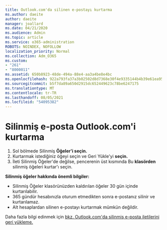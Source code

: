 ```yaml
---
title: Outlook.com'da silinen e-postayı kurtarma
ms.author: daeite
author: daeite
manager: joallard
ms.date: 04/21/2020
ms.audience: Admin
ms.topic: article
ms.service: o365-administration
ROBOTS: NOINDEX, NOFOLLOW
localization_priority: Normal
ms.collection: Adm_O365
ms.custom:
- "261"
- "8000011"
ms.assetid: 650b8923-48de-494a-88e4-aa3a4be8e4bc
ms.openlocfilehash: 922a793fa37a3b02502d8d7368e30f4e9335144b4b39e61ea956ea708cebf07f
ms.sourcegitcommit: b5f7da89a650d2915dc652449623c78be6247175
ms.translationtype: MT
ms.contentlocale: tr-TR
ms.lasthandoff: 08/05/2021
ms.locfileid: "54095382"
---
```

# <a name="recover-deleted-email-outlookcom"></a>Silinmiş e-posta Outlook.com'i kurtarma

1. Sol bölmede Silinmiş **Öğeler'i seçin.**
2. Kurtarmak istediğiniz öğeyi seçin ve Geri Yükle'yi **seçin.**
3. İleti Silinmiş Öğeler'de değilse, pencerenin üst kısmında Bu **klasörden** silinmiş öğeleri kurtar'ı seçin.

 **Silinmiş öğeler hakkında önemli bilgiler:**
  
- Silinmiş Öğeler klasörünüzden kaldırılan öğeler 30 gün içinde kurtarılabilir.
- 365 gündür hesabınızla oturum etmedikten sonra e-postanız silinir ve kurtarılamaz.
- Alt hesaplardan silinen e-postayı kurtarmak mümkün değildir.

Daha fazla bilgi edinmek için [bkz. Outlook.com'da silinmiş e-posta iletilerini geri yükleme.](https://support.office.com/article/cf06ab1b-ae0b-418c-a4d9-4e895f83ed50?wt.mc_id=Office_Outlook_com_Alchemy)